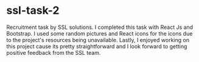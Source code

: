 # ssl-task-2

Recruitment task by SSL solutions.
I completed this task with React Js and Bootstrap.
I used some random pictures and React icons for the icons due to the project's resources being unavailable.
Lastly, I enjoyed working on this project cause its pretty straightforward and I look forward to getting positive feedback from the SSL team.
